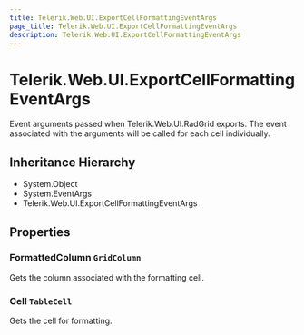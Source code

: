 ```yaml
---
title: Telerik.Web.UI.ExportCellFormattingEventArgs
page_title: Telerik.Web.UI.ExportCellFormattingEventArgs
description: Telerik.Web.UI.ExportCellFormattingEventArgs
---
```


# Telerik.Web.UI.ExportCellFormattingEventArgs

Event arguments passed when Telerik.Web.UI.RadGrid exports. The event associated with
            the arguments will be called for each cell individually.

## Inheritance Hierarchy

* System.Object
* System.EventArgs
* Telerik.Web.UI.ExportCellFormattingEventArgs

## Properties

###  FormattedColumn `GridColumn`

Gets the column associated with the formatting cell.

###  Cell `TableCell`

Gets the cell for formatting.

